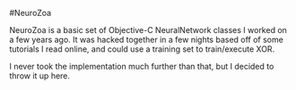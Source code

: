 #NeuroZoa


NeuroZoa is a basic set of Objective-C NeuralNetwork classes I worked on a few years ago.  It was hacked together in a few nights based off of some tutorials I read online, and could use a training set to train/execute XOR.  

I never took the implementation much further than that, but I decided to throw it up here.